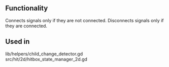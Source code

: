 ## Functionality
Connects signals only if they are not connected.
Disconnects signals only if they are connected.

## Used in
lib/helpers/child_change_detector.gd
src/hit/2d/hitbox_state_manager_2d.gd
